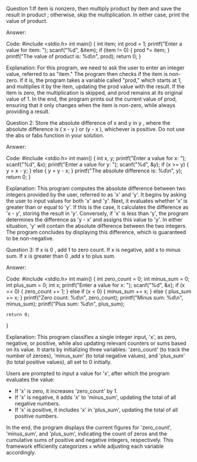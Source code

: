 Question 1:If item is nonzero, then multiply product by item and save the result in product ; otherwise, skip the multiplication. In either case, print the value of product.

Answer:

Code:
#include <stdio.h>
int main() {
int item;
int prod = 1; 
printf("Enter a value for item: ");
scanf("%d", &item);
if (item != 0) {
    prod *= item; 
    }
printf("The value of product is: %d\n", prod);
return 0;
}

Explanation:
For this program, we need to ask the user to enter an integer value, referred to as "item." The program then checks if the item is non-zero. If it is, the program takes a variable called "prod," which starts at 1, and multiplies it by the item, updating the prod value with the result. If the item is zero, the multiplication is skipped, and prod remains at its original value of 1. In the end, the program prints out the current value of prod, ensuring that it only changes when the item is non-zero, while always providing a result.

Question 2:  Store the absolute difference of x and y in y , where the absolute difference is ( x - y ) or (y - x ), whichever is positive. Do not use the abs or fabs function in your solution.

Answer:

Code:
#include <stdio.h>
int main() {
    int x, y;
    printf("Enter a value for x: ");
    scanf("%d", &x);
    printf("Enter a value for y: ");
    scanf("%d", &y);
    if (x >= y) {
        y = x - y;
    } else {
        y = y - x;
    }
    printf("The absolute difference is: %d\n", y);
    return 0;
}

Explanation:
This program computes the absolute difference between two integers provided by the user, referred to as 'x' and 'y'. It begins by asking the user to input values for both 'x' and 'y'. Next, it evaluates whether 'x' is greater than or equal to 'y'. If this is the case, it calculates the difference as 'x - y', storing the result in 'y'. Conversely, if 'x' is less than 'y', the program determines the difference as 'y - x' and assigns this value to 'y'. In either situation, 'y' will contain the absolute difference between the two integers. The program concludes by displaying this difference, which is guaranteed to be non-negative.

Question 3:  If x is 0 , add 1 to zero count. If x is negative, add x to minus sum. If x is greater than 0 ,add x to plus sum.

Answer:

Code:
#include <stdio.h>
int main() {
    int zero_count = 0;
    int minus_sum = 0;
    int plus_sum = 0;
    int x;
    printf("Enter a value for x: ");
    scanf("%d", &x);
    if (x == 0) {
        zero_count += 1;
    } else if (x < 0) {
        minus_sum += x;
    } else {
        plus_sum += x;
    }
    printf("Zero count: %d\n", zero_count);
    printf("Minus sum: %d\n", minus_sum);
    printf("Plus sum: %d\n", plus_sum);

    return 0;
}

Explanation:
This program classifies a single integer input, 'x', as zero, negative, or positive, while also updating relevant counters or sums based on its value. It starts by initializing three variables: 'zero_count' (to track the number of zeroes), 'minus_sum' (to total negative values), and 'plus_sum' (to total positive values), all set to 0 initially.

Users are prompted to input a value for 'x', after which the program evaluates the value:
- If 'x' is zero, it increases 'zero_count' by 1.
- If 'x' is negative, it adds 'x' to 'minus_sum', updating the total of all negative numbers.
- If 'x' is positive, it includes 'x' in 'plus_sum', updating the total of all positive numbers.

In the end, the program displays the current figures for 'zero_count', 'minus_sum', and 'plus_sum', indicating the count of zeros and the cumulative sums of positive and negative integers, respectively. This framework efficiently categorizes `x` while adjusting each variable accordingly.
